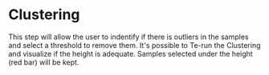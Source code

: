 # Clustering

This step will allow the user to indentify if there is outliers in the samples and select a threshold to remove them. It's possible to Te-run the Clustering and visualize if the height is adequate. Samples selected under the height (red bar) will be kept.

